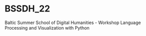 # BSSDH_22
Baltic Summer School of Digital Humanities - Workshop Language Processing and Visualization with Python
